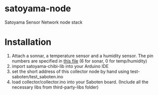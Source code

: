 satoyama-node
=============

Satoyama Sensor Network node stack

# Installation

1. Attach a sonnar, a temperature sensor and a humidity sensor. The pin numbers are specified in <a href="https://github.com/DgFutureLab/satoyama-node/blob/master/SatoyamaChibiLib/config.h">this file</a> (6 for sonar, 0 for temp/humidity)
2. import satoyama-chibi-lib into your Arduino IDE
3. set the short address of this collector node by hand using test-saboten/test_saboten.ino
4. load collector/collector.ino into your Saboten board. (Include all the necessary libs from third-party-libs folder)
